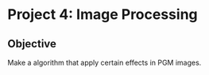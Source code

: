 # Project 4: Image Processing

## Objective
Make a algorithm that apply certain effects in PGM images.